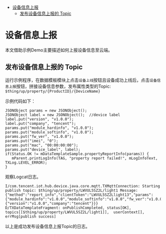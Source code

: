 * [设备信息上报](#设备信息上报)
  * [发布设备信息上报的 Topic ](#发布设备信息上报的-Topic)

# 设备信息上报

本文借助示例Demo主要描述如何上报设备信息至云端。

## 发布设备信息上报的 Topic 

运行示例程序，在数据模板模块上点击`设备上线`按钮且设备成功上线后，点击`设备信息上报`按钮，拼接设备信息参数，发布属性类型的Topic:
`$thing/up/property/{ProductID}/{DeviceName}` 

示例代码如下：
```
JSONObject params = new JSONObject();
JSONObject label = new JSONObject();  //device label
label.put("version", "v1.0.0");
label.put("company", "tencent");
params.put("module_hardinfo", "v1.0.0");
params.put("module_softinfo", "v1.0.0");
params.put("fw_ver", "v1.0.0");
params.put("imei", "0");
params.put("mac", "00:00:00:00");
params.put("device_label", label);
if(Status.OK != mDataTemplateSample.propertyReportInfo(params)) {
   mParent.printLogInfo(TAG, "property report failed!", mLogInfoText, TXLog.LEVEL_ERROR);
}
```

观察Logcat日志。
```
I/com.tencent.iot.hub.device.java.core.mqtt.TXMqttConnection: Starting publish topic: $thing/up/property/LWVUL5SZ2L/light1 Message: {"method":"report_info","clientToken":"LWVUL5SZ2Llight13","params":{"module_hardinfo":"v1.0.0","module_softinfo":"v1.0.0","fw_ver":"v1.0.0","imei":"0","mac":"00:00:00:00","device_label":{"version":"v1.0.0","company":"tencent"}}}
D/TXDataTemplateFragment: onPublishCompleted, status[OK], topics[[$thing/up/property/LWVUL5SZ2L/light1]],  userContext[], errMsg[publish success]
```
以上是成功发布设备信息上报Topic的日志。

